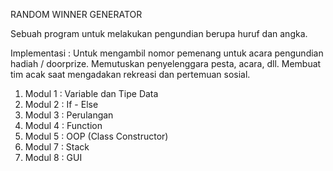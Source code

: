 RANDOM WINNER GENERATOR 

Sebuah program untuk melakukan pengundian berupa huruf dan angka.

Implementasi :
Untuk mengambil nomor pemenang untuk acara pengundian hadiah / doorprize.
Memutuskan penyelenggara pesta, acara, dll.
Membuat tim acak saat mengadakan rekreasi dan pertemuan sosial.

1. Modul 1 : Variable dan Tipe Data
2. Modul 2 : If - Else
3. Modul 3 : Perulangan
4. Modul 4 : Function
5. Modul 5 : OOP (Class Constructor)
6. Modul 7 : Stack
7. Modul 8 : GUI
